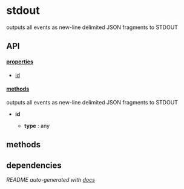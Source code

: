 # stdout

outputs all events as new-line delimited JSON fragments to STDOUT

## API

#### [properties](#stdout-properties)

  - [id](#stdout-properties-id)


#### [methods](#stdout-methods)


outputs all events as new-line delimited JSON fragments to STDOUT

- **id** 

  - **type** : any


<a name="stdout-methods"></a> 

## methods 


## dependencies 

*README auto-generated with [docs](https://github.com/bigcompany/resources/tree/master/docs)*
